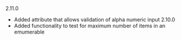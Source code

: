 2.11.0
* Added attribute that allows validation of alpha numeric input
2.10.0
* Added functionality to test for maximum number of items in an emumerable